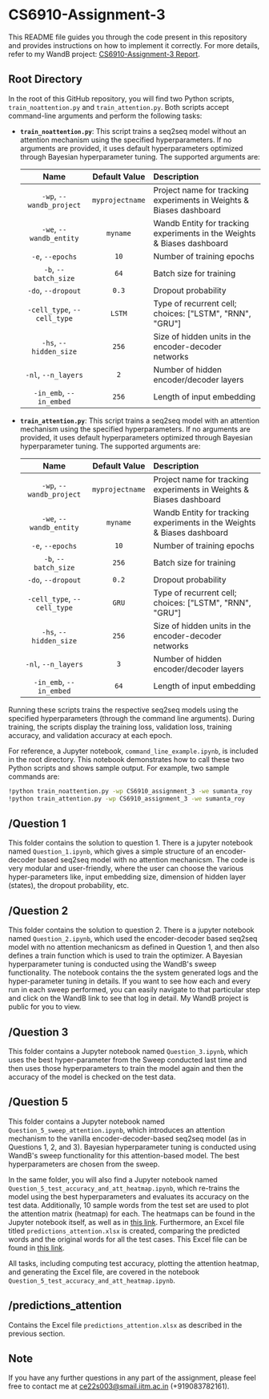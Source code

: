 # CS6910-Assignment-3

This README file guides you through the code present in this repository and provides instructions on how to implement it correctly. For more details, refer to my WandB project: [CS6910-Assignment-3 Report](https://wandb.ai/sumanta_roy/CS6910_assignment_3/reports/CS6910-Assignment-3--Vmlldzo3OTI0ODcx).

## Root Directory

In the root of this GitHub repository, you will find two Python scripts, `train_noattention.py` and `train_attention.py`. Both scripts accept command-line arguments and perform the following tasks:

- **`train_noattention.py`**: This script trains a seq2seq model without an attention mechanism using the specified hyperparameters. If no arguments are provided, it uses default hyperparameters optimized through Bayesian hyperparameter tuning. The supported arguments are:

  | Name | Default Value | Description |
  | :---: | :-------------: | :----------- |
  | `-wp`, `--wandb_project` | `myprojectname` | Project name for tracking experiments in Weights & Biases dashboard |
  | `-we`, `--wandb_entity` | `myname` | Wandb Entity for tracking experiments in the Weights & Biases dashboard |
  | `-e`, `--epochs` | `10` | Number of training epochs |
  | `-b`, `--batch_size` | `64` | Batch size for training |
  | `-do`, `--dropout` | `0.3` | Dropout probability |
  | `-cell_type`, `--cell_type` | `LSTM` | Type of recurrent cell; choices: ["LSTM", "RNN", "GRU"] |
  | `-hs`, `--hidden_size` | `256` | Size of hidden units in the encoder-decoder networks |
  | `-nl`, `--n_layers` | `2` | Number of hidden encoder/decoder layers |
  | `-in_emb`, `--in_embed` | `256` | Length of input embedding |

- **`train_attention.py`**: This script trains a seq2seq model with an attention mechanism using the specified hyperparameters. If no arguments are provided, it uses default hyperparameters optimized through Bayesian hyperparameter tuning. The supported arguments are:

  | Name | Default Value | Description |
  | :---: | :-------------: | :----------- |
  | `-wp`, `--wandb_project` | `myprojectname` | Project name for tracking experiments in Weights & Biases dashboard |
  | `-we`, `--wandb_entity` | `myname` | Wandb Entity for tracking experiments in the Weights & Biases dashboard |
  | `-e`, `--epochs` | `10` | Number of training epochs |
  | `-b`, `--batch_size` | `256` | Batch size for training |
  | `-do`, `--dropout` | `0.2` | Dropout probability |
  | `-cell_type`, `--cell_type` | `GRU` | Type of recurrent cell; choices: ["LSTM", "RNN", "GRU"] |
  | `-hs`, `--hidden_size` | `256` | Size of hidden units in the encoder-decoder networks |
  | `-nl`, `--n_layers` | `3` | Number of hidden encoder/decoder layers |
  | `-in_emb`, `--in_embed` | `64` | Length of input embedding |

Running these scripts trains the respective seq2seq models using the specified hyperparameters (through the command line arguments). During training, the scripts display the training loss, validation loss, training accuracy, and validation accuracy at each epoch. 

For reference, a Jupyter notebook, `command_line_example.ipynb`, is included in the root directory. This notebook demonstrates how to call these two Python scripts and shows sample output. For example, two sample commands are:

```bash
!python train_noattention.py -wp CS6910_assignment_3 -we sumanta_roy
!python train_attention.py -wp CS6910_assignment_3 -we sumanta_roy
```

## /Question 1

This folder contains the solution to question 1. There is a jupyter notebook named `Question_1.ipynb`, which gives a simple structure of an encoder-decoder based seq2seq model with no attention mechanicsm. The code is very modular and user-friendly, where the user can choose the various hyper-parameters like, input embedding size, dimension of hidden layer (states), the dropout probability, etc. 

## /Question 2

This folder contains the solution to question 2. There is a jupyter notebook named `Question_2.ipynb`, which used the encoder-decoder based seq2seq model with no attention mechanicsm as defined in Question 1, and then also defines a train function which is used to train the optimizer. A Bayesian hyperparameter tuning is conducted using the WandB's sweep functionality. The notebook contains the the system generated logs and the hyper-parameter tuning in details. If you want to see how each and every run in each sweep performed, you can easily navigate to that particular step and click on the WandB link to see that log in detail. My WandB project is public for you to view.

## /Question 3

This folder contains a Jupyter notebook named `Question_3.ipynb`, which uses the best hyper-parameter from the Sweep conducted last time and then uses those hyperparameters to train the model again and then the accuracy of the model is checked on the test data.

## /Question 5

This folder contains a Jupyter notebook named `Question_5_sweep_attention.ipynb`, which introduces an attention mechanism to the vanilla encoder-decoder-based seq2seq model (as in Questions 1, 2, and 3). Bayesian hyperparameter tuning is conducted using WandB's sweep functionality for this attention-based model. The best hyperparameters are chosen from the sweep.

In the same folder, you will also find a Jupyter notebook named `Question_5_test_accuracy_and_att_heatmap.ipynb`, which re-trains the model using the best hyperparameters and evaluates its accuracy on the test data. Additionally, 10 sample words from the test set are used to plot the attention matrix (heatmap) for each. The heatmaps can be found in the Jupyter notebook itself, as well as in [this link](Question_5/attention_matrix.png). Furthermore, an Excel file titled `predictions_attention.xlsx` is created, comparing the predicted words and the original words for all the test cases. This Excel file can be found in [this link](predictions_attention/predictions_attention.xlsx).

All tasks, including computing test accuracy, plotting the attention heatmap, and generating the Excel file, are covered in the notebook `Question_5_test_accuracy_and_att_heatmap.ipynb`.


## /predictions_attention

Contains the Excel file `predictions_attention.xlsx` as described in the previous section.

## Note
If you have any further questions in any part of the assignment, please feel free to contact me at ce22s003@smail.iitm.ac.in (+919083782161).


